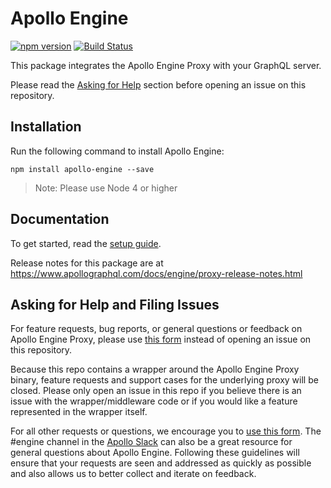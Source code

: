 # Apollo Engine

[![npm version](https://badge.fury.io/js/apollo-engine.svg)](https://badge.fury.io/js/apollo-engine)
[![Build Status](https://travis-ci.org/apollographql/apollo-engine-js.svg?branch=master)](https://travis-ci.org/apollographql/apollo-engine-js)

This package integrates the Apollo Engine Proxy with your GraphQL server.

Please read the [Asking for Help](#asking-for-help-and-filing-issues) section before opening an issue on this repository.

## Installation

Run the following command to install Apollo Engine:

`npm install apollo-engine --save`

> Note: Please use Node 4 or higher

## Documentation

To get started, read the [setup guide](https://apollographql.com/docs/engine/setup-node.html).

Release notes for this package are at https://www.apollographql.com/docs/engine/proxy-release-notes.html

## Asking for Help and Filing Issues

For feature requests, bug reports, or general questions or feedback on Apollo Engine Proxy, please use [this form](https://engine.apollographql.com/login?overlay=SupportRequestNoAccount) instead of opening an issue on this repository.

Because this repo contains a wrapper around the Apollo Engine Proxy binary, feature requests and support cases for the underlying proxy will be closed. Please only open an issue in this repo if you believe there is an issue with the wrapper/middleware code or if you would like a feature represented in the wrapper itself.

For all other requests or questions, we encourage you to [use this form](https://engine.apollographql.com/login?overlay=SupportRequestNoAccount). The #engine channel in the [Apollo Slack](apollographql.com/#slack) can also be a great resource for general questions about Apollo Engine. Following these guidelines will ensure that your requests are seen and addressed as quickly as possible and also allows us to better collect and iterate on feedback.

